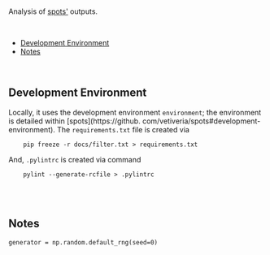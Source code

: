 <br>

Analysis of [spots'](https://github.com/vetiveria/spots) outputs.

<br>

* [Development Environment](#development-environment)
* [Notes](#notes)

<br>

## Development Environment

Locally, it uses the development environment `environment`; the environment is detailed within [spots](https://github.
com/vetiveria/spots#development-environment).  The `requirements.txt` file is created via

```shell
    pip freeze -r docs/filter.txt > requirements.txt
```

And, `.pylintrc` is created via command

```shell
    pylint --generate-rcfile > .pylintrc
```

<br>
<br>

## Notes

``generator = np.random.default_rng(seed=0)``